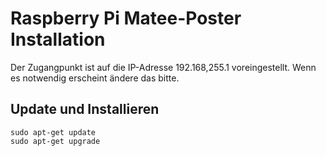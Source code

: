 # Raspberry Pi Matee-Poster Installation
Der Zugangpunkt ist auf die IP-Adresse 192.168,255.1 voreingestellt. Wenn es notwendig erscheint ändere das bitte.

## Update und Installieren

    sudo apt-get update
    sudo apt-get upgrade
